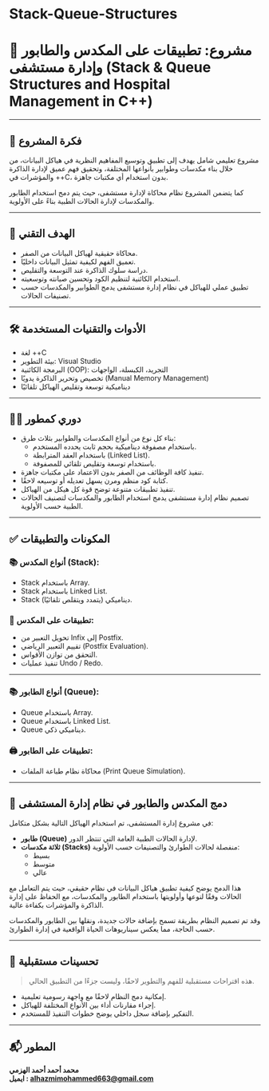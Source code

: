 # Stack-Queue-Structures

# 🧮 مشروع: تطبيقات على المكدس والطابور وإدارة مستشفى (Stack & Queue Structures and Hospital Management in C++)

---

## 🧠 فكرة المشروع

مشروع تعليمي شامل يهدف إلى تطبيق وتوسيع المفاهيم النظرية في هياكل البيانات، من خلال بناء مكدسات وطوابير بأنواعها المختلفة، وتحقيق فهم عميق لإدارة الذاكرة والمؤشرات في ++C، بدون استخدام أي مكتبات جاهزة.

كما يتضمن المشروع نظام محاكاة لإدارة مستشفى، حيث يتم دمج استخدام الطابور والمكدسات لإدارة الحالات الطبية بناءً على الأولوية.

---

## 🎯 الهدف التقني

- محاكاة حقيقية لهياكل البيانات من الصفر.
- تعميق الفهم لكيفية تمثيل البيانات داخليًا.
- دراسة سلوك الذاكرة عند التوسعة والتقليص.
- استخدام الكائنية لتنظيم الكود وتحسين صيانته وتوسعيته.
- تطبيق عملي للهياكل في نظام إدارة مستشفى يدمج الطوابير والمكدسات حسب تصنيفات الحالات.

---

## 🛠️ الأدوات والتقنيات المستخدمة

- لغة ++C
- بيئة التطوير: Visual Studio
- البرمجة الكائنية (OOP): التجريد، الكبسلة، الواجهات
- تخصيص وتحرير الذاكرة يدويًا (Manual Memory Management)
- ديناميكية توسعة وتقليص الهياكل تلقائيًا

---

## 👨‍💻 دوري كمطور

- بناء كل نوع من أنواع المكدسات والطوابير بثلاث طرق:
  - باستخدام مصفوفة ديناميكية بحجم ثابت يحدده المستخدم.
  - باستخدام العقد المترابطة (Linked List).
  - باستخدام توسعة وتقليص تلقائي للمصفوفة.
- تنفيذ كافة الوظائف من الصفر بدون الاعتماد على مكتبات جاهزة.
- كتابة كود منظم ومرن يسهل تعديله أو توسيعه لاحقًا.
- تنفيذ تطبيقات متنوعة توضح قوة كل هيكل من الهياكل.
- تصميم نظام إدارة مستشفى يدمج استخدام الطابور والمكدسات لتصنيف الحالات الطبية حسب الأولوية.

---

## ✅ المكونات والتطبيقات

### 📚 أنواع المكدس (Stack):
- Stack باستخدام Array.
- Stack باستخدام Linked List.
- Stack ديناميكي (يتمدد ويتقلص تلقائيًا).

### 🧮 تطبيقات على المكدس:
- تحويل التعبير من Infix إلى Postfix.
- تقييم التعبير الرياضي (Postfix Evaluation).
- التحقق من توازن الأقواس.
- تنفيذ عمليات Undo / Redo.

---

### 📚 أنواع الطابور (Queue):
- Queue باستخدام Array.
- Queue باستخدام Linked List.
- Queue ديناميكي ذكي.

### 🖨️ تطبيقات على الطابور:
- محاكاة نظام طباعة الملفات (Print Queue Simulation).

---

## 🏥 دمج المكدس والطابور في نظام إدارة المستشفى

في مشروع إدارة المستشفى، تم استخدام الهياكل التالية بشكل متكامل:

- **طابور (Queue)** لإدارة الحالات الطبية العامة التي تنتظر الدور.
- **ثلاثة مكدسات (Stacks)** منفصلة لحالات الطوارئ والتصنيفات حسب الأولوية:  
  - بسيط  
  - متوسط  
  - عالي

هذا الدمج يوضح كيفية تطبيق هياكل البيانات في نظام حقيقي، حيث يتم التعامل مع الحالات وفقًا لنوعها وأولويتها باستخدام الطابور والمكدسات، مع الحفاظ على إدارة الذاكرة والمؤشرات بكفاءة عالية.

وقد تم تصميم النظام بطريقة تسمح بإضافة حالات جديدة، ونقلها بين الطابور والمكدسات حسب الحاجة، مما يعكس سيناريوهات الحياة الواقعية في إدارة الطوارئ.

---

## 🚀 تحسينات مستقبلية

> هذه اقتراحات مستقبلية للفهم والتطوير لاحقًا، وليست جزءًا من التطبيق الحالي.

- إمكانية دمج النظام لاحقًا مع واجهة رسومية تعليمية.
- إجراء مقارنات أداء بين الأنواع المختلفة للهياكل.
- التفكير بإضافة سجل داخلي يوضح خطوات التنفيذ للمستخدم.

---

## 📬 المطور

**محمد أحمد أحمد الهزمي**  
**ايميل : alhazmimohammed663@gmail.com**
